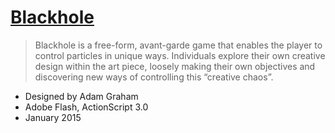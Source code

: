 # [Blackhole](https://adamgraham.io/art/blackhole)

> Blackhole is a free-form, avant-garde game that enables the player to control particles in unique ways. Individuals explore their own creative design within the art piece, loosely making their own objectives and discovering new ways of controlling this “creative chaos”.

- Designed by Adam Graham
- Adobe Flash, ActionScript 3.0
- January 2015
